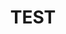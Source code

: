 ---
case: 3000-test
layout: caseslide-sectiontitle
title: 'TEST'
excerpt: Test
category: Digital
year: 3000
---